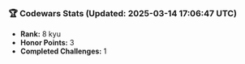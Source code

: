 ### 🏆 Codewars Stats (Updated: 2025-03-14 17:06:47 UTC)

- **Rank:** 8 kyu
- **Honor Points:** 3
- **Completed Challenges:** 1
